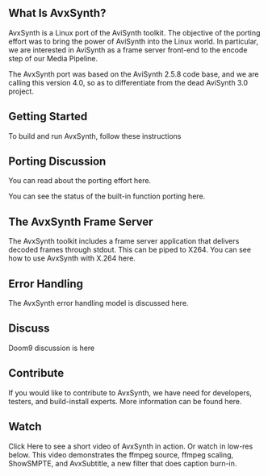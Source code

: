 ## What Is AvxSynth?

AvxSynth is a Linux port of the AviSynth toolkit. The objective of the porting effort was to bring the power of AviSynth into the Linux world. In particular, we are interested in AviSynth as a frame server front-end to the encode step of our Media Pipeline.

The AvxSynth port was based on the AviSynth 2.5.8 code base, and we are calling this version 4.0, so as to differentiate from the dead AviSynth 3.0 project.

## Getting Started

To build and run AvxSynth, follow these instructions

## Porting Discussion

You can read about the porting effort here.

You can see the status of the built-in function porting here. 

## The AvxSynth Frame Server

The AvxSynth toolkit includes a frame server application that delivers decoded frames through stdout. This can be piped to X264. You can see how to use AvxSynth with X.264 here.

## Error Handling

The AvxSynth error handling model is discussed here.

## Discuss

Doom9 discussion is here

## Contribute

If you would like to contribute to AvxSynth, we have need for developers, testers, and build-install experts. More information can be found here. 

## Watch

Click Here to see a short video of AvxSynth in action. Or watch in low-res below. This video demonstrates the ffmpeg source, ffmpeg scaling, ShowSMPTE, and AvxSubtitle, a new filter that does caption burn-in.

